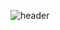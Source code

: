 ![header](https://capsule-render.vercel.app/api?type=waving&color=gradient&height=120&animation=fadeIn&section=footer&text=<connection/>&fontAlign=70&fontColor=B2D6FF)
